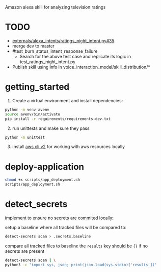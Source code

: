Amazon alexa skill for analyzing television ratings

# TODO
- [externals/alexa_intents/ratings_night_intent.py#35](externals/alexa_intents/ratings_night_intent.py#35)
- merge dev to master
- #test_burn_status_intent_response_failure
  - Search for the above test case and replicate its logic in test_ratings_night_intent.py
- Publish skill using info in voice_interaction_model/skill_distribution/*

# getting_started

1) Create a virtual environment and install dependencies:

```bash
python -m venv avenv
source avenv/bin/activate
pip install -r requirements/requirements-dev.txt
```

2) run unittests and make sure they pass

```bash
python -m unittest
```

3) install [aws cli v2](https://aws.amazon.com/cli/) for working with aws resources locally 


# deploy-application
```bash
chmod +x scripts/app_deployment.sh
scripts/app_deployment.sh
```


# detect_secrets
implement to ensure no secrets are commited locally:

setup a baseline where all tracked files will be compared to:
```bash
detect-secrets scan > .secrets.baseline
```

compare all tracked files to baseline the ```results``` key should be ```{}``` if no secrets are present
```bash
detect-secrets scan | \
python3 -c "import sys, json; print(json.load(sys.stdin)['results'])"
```
